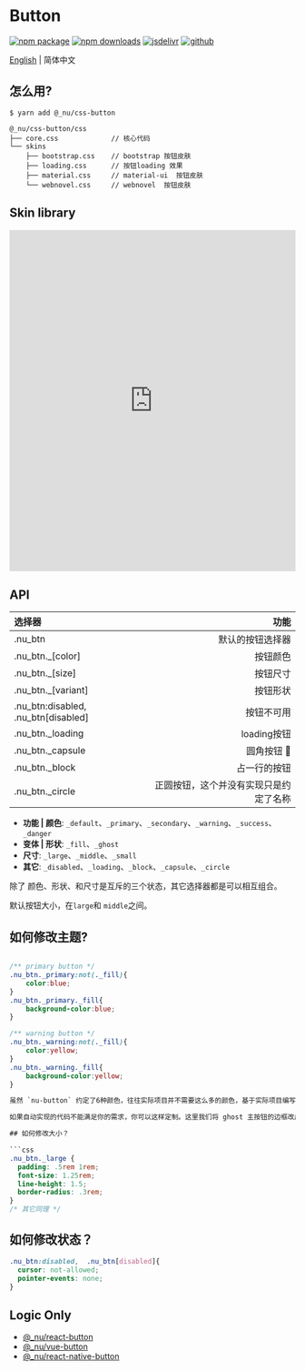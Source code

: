 # Button

[![npm package][npm-badge]][npm-url]
[![npm downloads][npm-downloads]][npm-url]
[![jsdelivr][jsdelivr-badge]][jsdelivr-url]
[![github][git-badge]][git-url]

[npm-badge]: https://img.shields.io/npm/v/@_nu/css-button.svg
[npm-url]: https://www.npmjs.org/package/@_nu/css-button
[npm-downloads]: https://img.shields.io/npm/dw/@_nu/css-button
[git-url]: https://github.com/nu-system/css-button
[git-badge]: https://img.shields.io/github/stars/nu-system/css-button.svg?style=social
[jsdelivr-badge]: https://data.jsdelivr.com/v1/package/npm/@_nu/css-button/badge
[jsdelivr-url]: https://www.jsdelivr.com/package/npm/@_nu/css-button

[English](https://nu-system.github.io/css/button/) | 简体中文

## 怎么用?

```
$ yarn add @_nu/css-button
```

```
@_nu/css-button/css
├── core.css             // 核心代码
└── skins
    ├── bootstrap.css    // bootstrap 按钮皮肤
    ├── loading.css      // 按钮loading 效果
    ├── material.css     // material-ui  按钮皮肤
    └── webnovel.css     // webnovel  按钮皮肤
```

## Skin library

<iframe height="600" style="width: 100%;" scrolling="no" title="nu-button-bootstrap" src="https://codepen.io/ziven27/embed/wbXgba?height=265&theme-id=light&default-tab=result" frameborder="no" allowtransparency="true" allowfullscreen="true">
  See the Pen <a href='https://codepen.io/ziven27/pen/wbXgba'>nu-button-bootstrap</a> by ziven27
  (<a href='https://codepen.io/ziven27'>@ziven27</a>) on <a href='https://codepen.io'>CodePen</a>.
</iframe>

## API

| 选择器 |  功能 |
|:-------------|------:|
| .nu_btn | 默认的按钮选择器 |
| .nu_btn._[color] | 按钮颜色 |
| .nu_btn._[size] | 按钮尺寸 |
| .nu_btn._[variant] | 按钮形状 |
| .nu_btn:disabled, .nu_btn[disabled] | 按钮不可用 |
| .nu_btn._loading | loading按钮 |
| .nu_btn._capsule | 圆角按钮 💊 |
| .nu_btn._block | 占一行的按钮 |
| .nu_btn._circle | 正圆按钮，这个并没有实现只是约定了名称 |

- **功能 | 颜色**: `_default`、`_primary`、`_secondary`、`_warning`、`_success`、`_danger`
- **变体 | 形状**: `_fill`、`_ghost`
- **尺寸**: `_large`、`_middle`、`_small`
- **其它**: `_disabled`、`_loading`、`_block`、`_capsule`、`_circle`

除了 颜色、形状、和尺寸是互斥的三个状态，其它选择器都是可以相互组合。

默认按钮大小，在`large`和 `middle`之间。

## 如何修改主题?

```scss

/** primary button */
.nu_btn._primary:not(._fill){
    color:blue;
}
.nu_btn._primary._fill{
    background-color:blue;
}

/** warning button */
.nu_btn._warning:not(._fill){
    color:yellow;
}
.nu_btn._warning._fill{
    background-color:yellow;
}

虽然 `nu-button` 约定了6种颜色，往往实际项目并不需要这么多的颜色，基于实际项目编写即可。

如果自动实现的代码不能满足你的需求，你可以这样定制。这里我们将 ghost 主按钮的边框改成了红色。

## 如何修改大小？

```css
.nu_btn._large {
  padding: .5rem 1rem;
  font-size: 1.25rem;
  line-height: 1.5;
  border-radius: .3rem;
}
/* 其它同理 */
```

## 如何修改状态？

```css
.nu_btn:disabled,  .nu_btn[disabled]{
  cursor: not-allowed;
  pointer-events: none;
}
```

## Logic Only

- [@_nu/react-button](https://nu-system.github.io/zh/react/button/)
- [@_nu/vue-button](https://nu-system.github.io/zh/vue/button/)
- [@_nu/react-native-button](https://nu-system.github.io/zh/react-native/button/)
